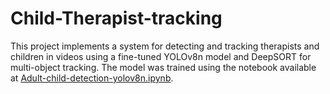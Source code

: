 # Child-Therapist-tracking
This project implements a system for detecting and tracking therapists and children in videos using a fine-tuned YOLOv8n model and DeepSORT for multi-object tracking. The model was trained using the notebook available at [Adult-child-detection-yolov8n.ipynb](https://github.com/mangotraabhi/Projects/blob/main/Adult-child-detection-yolov8n.ipynb).
